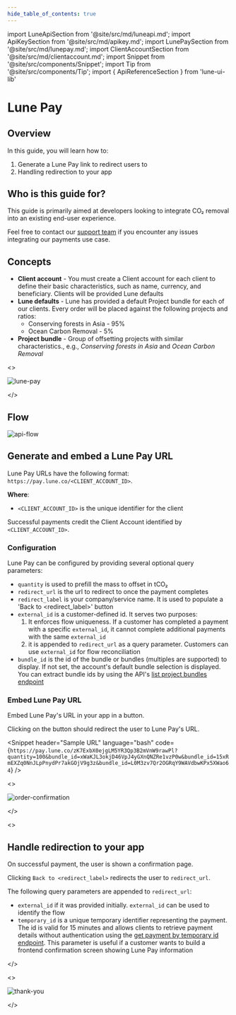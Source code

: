```yaml
---
hide_table_of_contents: true
---
```


import LuneApiSection from '@site/src/md/luneapi.md';
import ApiKeySection from '@site/src/md/apikey.md';
import LunePaySection from '@site/src/md/lunepay.md';
import ClientAccountSection from '@site/src/md/clientaccount.md';
import Snippet  from '@site/src/components/Snippet';
import Tip from '@site/src/components/Tip';
import { ApiReferenceSection } from 'lune-ui-lib'

# Lune Pay

<div className="sections">

<ApiReferenceSection>
<div className="paragraphSections">

<div>

<LuneApiSection />

</div>
<div>

## Overview

<LunePaySection />

In this guide, you will learn how to:

1.  Generate a Lune Pay link to redirect users to
2.  Handling redirection to your app

</div>
<div>

## Who is this guide for?

This guide is primarily aimed at developers looking
to integrate CO₂ removal into an existing end-user experience.

Feel free to contact our [support team](mailto:support@lune.com) if you encounter any issues integrating our payments use case.

</div>
<div>

## Concepts

- **Client account** - You must create a Client account for each client to define their basic characteristics, such as name, currency, and beneficiary.  Clients will be provided Lune defaults
- **Lune defaults** - Lune has provided a default Project bundle for each of our clients.  Every order will be placed against the following projects and ratios:
  - Conserving forests in Asia - 95%
  - Ocean Carbon Removal - 5%
- **Project bundle** - Group of offsetting projects with similar characteristics., e.g., _Conserving forests in Asia_ and _Ocean Carbon Removal_

</div>
</div>
<>

![lune-pay](/img/lune-pay.png)

</>
</ApiReferenceSection>

<div>

## Flow

![api-flow](/img/lune-pay-apiflow.png)

</div>


<ApiKeySection />

<ClientAccountSection />


<ApiReferenceSection>

<div className="paragraphSections">

<div>

## Generate and embed a Lune Pay URL

Lune Pay URLs have the following format: `https://pay.lune.co/<CLIENT_ACCOUNT_ID>`.

**Where**:

- `<CLIENT_ACCOUNT_ID>` is the unique identifier for the client

Successful payments credit the Client Account identified by `<CLIENT_ACCOUNT_ID>`.

</div>
<div>

### Configuration

Lune Pay can be configured by providing several optional query parameters:

- `quantity` is used to prefill the mass to offset in tCO₂
- `redirect_url` is the url to redirect to once the payment completes
- `redirect_label` is your company/service name.  It is used to populate a 'Back to \<redirect_label\>' button
- `external_id` is a customer-defined id.  It serves two purposes:
  1. It enforces flow uniqueness.  If a customer has completed a payment with a specific `external_id`, it cannot complete additional payments with the same `external_id`
  2. it is appended to `redirect_url` as a query parameter.  Customers can use `external_id` for flow reconciliation
- `bundle_id` is the id of the bundle or bundles (multiples are supported) to display.  If not set, the account's default bundle selection is displayed.  You can extract bundle ids by using the API's [list project bundles endpoint](api-reference/bundles/list-bundles)

</div>
<div>

### Embed Lune Pay URL

Embed Lune Pay's URL in your app in a button.

Clicking on the button should redirect the user to Lune Pay's URL.

</div>
<div>

</div>

</div>

<div className="miniSections">

<Snippet
    header="Sample URL"
    language="bash"
    code={`https://pay.lune.co/zK7ExbX0ejgLM5YR3Qp3B2mVnW9rawPl?quantity=100&bundle_id=xWaKJL3okjD46VpJ4yGXnQNZRe1vzP0w&bundle_id=15xRmEXZq0NnJLpPnydPr7akGOjV9g3z&bundle_id=L0M3zv7Qr2OGRqY9WAVdbwKPx5XWao64`} />

<>

![order-confirmation](/img/lune-pay-generateurl.png)

</>
</div>

</ApiReferenceSection>

<ApiReferenceSection>

<>

## Handle redirection to your app

On successful payment, the user is shown a confirmation page.

Clicking `Back to <redirect_label>` redirects the user to `redirect_url`.

The following query parameters are appended to `redirect_url`:

- `external_id` if it was provided initially.  `external_id` can be used to identify the flow
- `temporary_id` is a unique temporary identifier representing the payment.  The id is valid for 15 minutes and allows clients to retrieve payment details without authentication using the [get payment by temporary id endpoint](/api-reference/payments/get-payment-by-temporary-id).  This parameter is useful if a customer wants to build a frontend confirmation screen showing Lune Pay information

</>
<div className="miniSections">
<>

![thank-you](/img/lune-pay-redirectback.png)

</>
</div>

</ApiReferenceSection>

</div>
